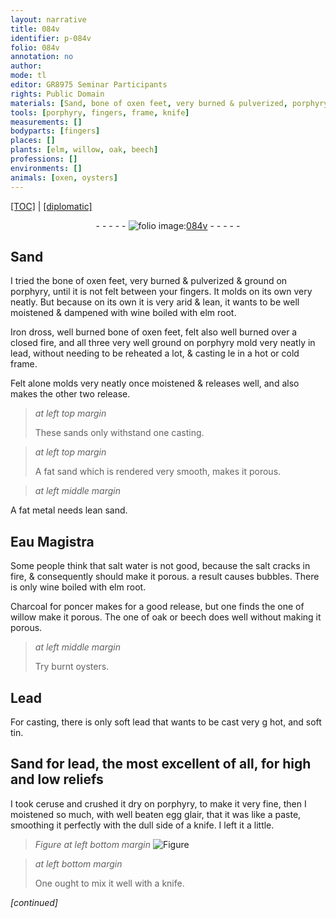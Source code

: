 ```yaml
---
layout: narrative
title: 084v
identifier: p-084v
folio: 084v
annotation: no
author:
mode: tl
editor: GR8975 Seminar Participants
rights: Public Domain
materials: [Sand, bone of oxen feet, very burned & pulverized, porphyry, wine boiled with elm root, Iron dross, well burned bone of oxen feet, felt also well burned, lead, Felt, fat sand, fat metal, lean sand, Eau Magistra, salt water, salt, Charcoal for poncer, the one of willow, The one of oak or beech, burnt oysters, Lead, soft lead, soft tin, ceruse, well beaten egg glair]
tools: [porphyry, fingers, frame, knife]
measurements: []
bodyparts: [fingers]
places: []
plants: [elm, willow, oak, beech]
professions: []
environments: []
animals: [oxen, oysters]
---
```


 <p><a href="{{ site.baseurl }}/translation/">[TOC]</a> | <a href="{{ site.baseurl }}/texts/p-084v_tc/" target="_blank">[diplomatic]</a></p><div class="folio" align="center">- - - - - <a href="http://gallica.bnf.fr/ark:/12148/btv1b10500001g/f174.image" target="_blank"><img src="https://cu-mkp.github.io/2017-workshop-edition/assets/photo-icon.png" alt="folio image: " style="display:inline-block; margin-bottom:-3px;"/>084v</a> - - - - - </div>  
  

## <span class="m">Sand</span>

 
I tried the <span class="m">bone of oxen <span class="add">feet</span>, very burned & pulverized</span> & ground on <span class="tl"><span class="m">porphyry</span></span>, until it <span class="sn">is not felt between your <span class="tl"><span class="bp">fingers</span></span></span>. It molds on its own very neatly. But because on its own it is very arid & lean, it wants to be well moistened & dampened with <span class="m">wine boiled with <span class="pa">elm</span> root</span>.
 
<span class="m">Iron dross</span>, <span class="m">well burned bone of <span class="al">oxen</span> feet</span>, <span class="m">felt also well burned</span> over a closed fire, and all three very well ground on <span class="tl"><span class="m">porphyry</span></span> mold very neatly in <span class="m">lead</span>, without needing to be reheated a lot, & casting <span class="del">le</span> <span class="add">in a</span> hot or cold <span class="tl">frame</span>.
 
<span class="m">Felt</span> alone molds very neatly once moistened & releases well, and also makes the other two release.
 
> *at left top margin*
> 
> 
>   These sands only withstand one casting.
 
> *at left top margin*
> 
> 
>   A <span class="m">fat sand</span> which is rendered very smooth, makes it porous.
 
> *at left middle margin*
> 
> 
>   
A <span class="m">fat metal</span> needs <span class="m">lean sand</span>.
 
 
 
  

## <span class="m">Eau Magistra</span>

 
Some people think that <span class="m">salt water</span> is not good, because the <span class="m">salt</span> cracks in fire, & consequently should make it porous. a result causes bubbles. There is only <span class="m">wine boiled with <span class="pa">elm</span> root</span>.
 
<span class="m">Charcoal for poncer</span> makes for a good release, but one finds <span class="m">the one of <span class="pa">willow</span></span> make it porous. <span class="m">The one of <span class="pa">oak</span> or <span class="pa">beech</span></span> does well without making it porous.
 
> *at left middle margin*
> 
> 
>   Try <span class="m">burnt <span class="al">oysters</span></span>.
 
 
  

## <span class="m">Lead</span>

 
For casting, there is only <span class="m">soft lead</span> that wants to be cast very <span class="del">g</span> hot, and <span class="m">soft tin</span>.
 
 
  

## Sand for <span class="m">lead</span>, the most excellent of all, for high and low reliefs

 
 I took <span class="m">ceruse</span> and crushed it dry on <span class="tl"><span class="m">porphyry</span></span>, to make it very fine, then I moistened so much, with <span class="m">well beaten egg glair</span>, that it was like a paste, smoothing it perfectly with the dull side of a <span class="tl">knife</span>. I left it a little. 
 
 
> *Figure*
> *at left bottom margin*
> <a href="" target="_blank"><img src="https://cu-mkp.github.io/GR8975-edition/assets/photo-icon.png" alt="Figure" style="display:inline-block; margin-bottom:-3px;"/></a>
 
 
> *at left bottom margin*
> 
> 
>   One ought to mix it well with a <span class="tl">knife</span>.
 
*[continued]*
 
 